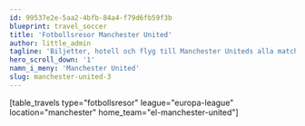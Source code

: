 ```yaml
---
id: 99537e2e-5aa2-4bfb-84a4-f79d6fb59f3b
blueprint: travel_soccer
title: 'Fotbollsresor Manchester United'
author: little_admin
tagline: 'Biljetter, hotell och flyg till Manchester Uniteds alla matcher i Europa League'
hero_scroll_down: '1'
namn_i_meny: 'Manchester United'
slug: manchester-united-3
---
```

<p>[table_travels type="fotbollsresor" league="europa-league" location="manchester" home_team="el-manchester-united"]</p>
